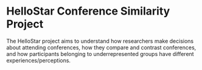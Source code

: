 # HelloStar Conference Similarity Project

The HelloStar project aims to understand how researchers make decisions about attending
conferences, how they compare and contrast conferences, and how participants belonging to
underrepresented groups have different experiences/perceptions.